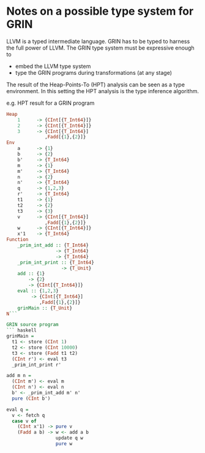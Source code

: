# Notes on a possible type system for GRIN

LLVM is a typed intermediate language.
GRIN has to be typed to harness the full power of LLVM.
The GRIN type system must be expressive enough to
  - embed the LLVM type system
  - type the GRIN programs during transformations (at any stage)

The result of the Heap-Points-To (HPT) analysis can be seen as a type environment.
In this setting the HPT analysis is the type inference algorithm.

e.g. HPT result for a GRIN program
``` haskell
Heap
    1      -> {CInt[{T_Int64}]}
    2      -> {CInt[{T_Int64}]}
    3      -> {CInt[{T_Int64}]
              ,Fadd[{1},{2}]}
Env
    a      -> {1}
    b      -> {2}
    b'     -> {T_Int64}
    m      -> {1}
    m'     -> {T_Int64}
    n      -> {2}
    n'     -> {T_Int64}
    q      -> {1,2,3}
    r'     -> {T_Int64}
    t1     -> {1}
    t2     -> {2}
    t3     -> {3}
    v      -> {CInt[{T_Int64}]
              ,Fadd[{1},{2}]}
    w      -> {CInt[{T_Int64}]}
    x'1    -> {T_Int64}
Function
    _prim_int_add :: {T_Int64}
                  -> {T_Int64}
                  -> {T_Int64}
    _prim_int_print :: {T_Int64}
                    -> {T_Unit}
    add :: {1}
        -> {2}
        -> {CInt[{T_Int64}]}
    eval :: {1,2,3}
         -> {CInt[{T_Int64}]
            ,Fadd[{1},{2}]}
    grinMain :: {T_Unit}
N```

GRIN source program
``` haskell
grinMain =
  t1 <- store (CInt 1)
  t2 <- store (CInt 10000)
  t3 <- store (Fadd t1 t2)
  (CInt r') <- eval t3
  _prim_int_print r'

add m n =
  (CInt m') <- eval m
  (CInt n') <- eval n
  b' <- _prim_int_add m' n'
  pure (CInt b')

eval q =
  v <- fetch q
  case v of
    (CInt x'1) -> pure v
    (Fadd a b) -> w <- add a b
                  update q w
                  pure w
```
